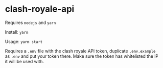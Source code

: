# clash-royale-api

Requires `nodejs` and `yarn`

Install: `yarn`

Usage: `yarn start`

Requires a `.env` file with the clash royale API token, duplicate `.env.example` as `.env` and put your token there. Make sure the token has whitelisted the IP it will be used with.
